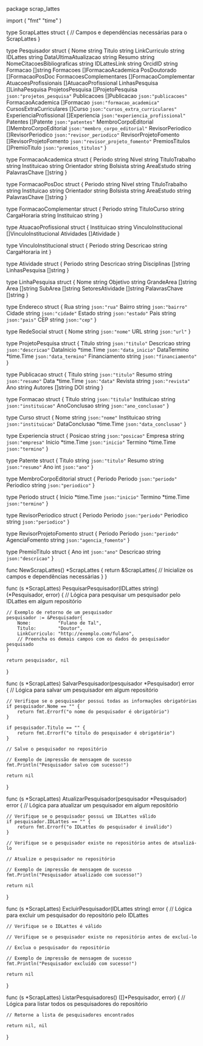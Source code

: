 package scrap_lattes

import (
	"fmt"
	"time"
)

type ScrapLattes struct {
	// Campos e dependências necessárias para o ScrapLattes
}

type Pesquisador struct {
	Nome                       string
	Titulo                     string
	LinkCurriculo              string
	IDLattes                   string
	DataUltimaAtualizacao      string
	Resumo                     string
	NomeCitacoesBibliograficas string
	IDLattesLink               string
	OrcidID                    string
	Formacao                   []string
	Formacoes                  []FormacaoAcademica
	PosDoutorado               []FormacaoPosDoc
	FormacoesComplementares    []FormacaoComplementar
	AtuacoesProfissionais      []AtuacaoProfissional
	LinhasPesquisa             []LinhaPesquisa
	ProjetosPesquisa           []ProjetoPesquisa       `json:"projetos_pesquisa"`
	Publicacoes                []Publicacao            `json:"publicacoes"`
	FormacaoAcademica          []Formacao              `json:"formacao_academica"`
	CursosExtraCurriculares    []Curso                 `json:"cursos_extra_curriculares"`
	ExperienciaProfissional    []Experiencia           `json:"experiencia_profissional"`
	Patentes                   []Patente               `json:"patentes"`
	MembroCorpoEditorial       []MembroCorpoEditorial  `json:"membro_corpo_editorial"`
	RevisorPeriodico           []RevisorPeriodico      `json:"revisor_periodico"`
	RevisorProjetoFomento      []RevisorProjetoFomento `json:"revisor_projeto_fomento"`
	PremiosTitulos             []PremioTitulo          `json:"premios_titulos"`
}

type FormacaoAcademica struct {
	Periodo        string
	Nivel          string
	TituloTrabalho string
	Instituicao    string
	Orientador     string
	Bolsista       string
	AreaEstudo     string
	PalavrasChave  []string
}

type FormacaoPosDoc struct {
	Periodo        string
	Nivel          string
	TituloTrabalho string
	Instituicao    string
	Orientador     string
	Bolsista       string
	AreaEstudo     string
	PalavrasChave  []string
}

type FormacaoComplementar struct {
	Periodo      string
	TituloCurso  string
	CargaHoraria string
	Instituicao  string
}

type AtuacaoProfissional struct {
	Instituicao          string
	VinculoInstitucional []VinculoInstitucional
	Atividades           []Atividade
}

type VinculoInstitucional struct {
	Periodo      string
	Descricao    string
	CargaHoraria int
}

type Atividade struct {
	Periodo        string
	Descricao      string
	Disciplinas    []string
	LinhasPesquisa []string
}

type LinhaPesquisa struct {
	Nome             string
	Objetivo         string
	GrandeArea       []string
	Area             []string
	SubArea          []string
	SetoresAtividade []string
	PalavrasChave    []string
}

type Endereco struct {
	Rua    string `json:"rua"`
	Bairro string `json:"bairro"`
	Cidade string `json:"cidade"`
	Estado string `json:"estado"`
	Pais   string `json:"pais"`
	CEP    string `json:"cep"`
}

type RedeSocial struct {
	Nome string `json:"nome"`
	URL  string `json:"url"`
}

type ProjetoPesquisa struct {
	Titulo        string     `json:"titulo"`
	Descricao     string     `json:"descricao"`
	DataInicio    *time.Time `json:"data_inicio"`
	DataTermino   *time.Time `json:"data_termino"`
	Financiamento string     `json:"financiamento"`
}

type Publicacao struct {
	Titulo  string     `json:"titulo"`
	Resumo  string     `json:"resumo"`
	Data    *time.Time `json:"data"`
	Revista string     `json:"revista"`
	Ano     string
	Autores []string
	DOI     string
}

type Formacao struct {
	Titulo       string `json:"titulo"`
	Instituicao  string `json:"instituicao"`
	AnoConclusao string `json:"ano_conclusao"`
}

type Curso struct {
	Nome          string     `json:"nome"`
	Instituicao   string     `json:"instituicao"`
	DataConclusao *time.Time `json:"data_conclusao"`
}

type Experiencia struct {
	Posicao string     `json:"posicao"`
	Empresa string     `json:"empresa"`
	Inicio  *time.Time `json:"inicio"`
	Termino *time.Time `json:"termino"`
}

type Patente struct {
	Titulo string `json:"titulo"`
	Resumo string `json:"resumo"`
	Ano    int    `json:"ano"`
}

type MembroCorpoEditorial struct {
	Periodo   Periodo `json:"periodo"`
	Periodico string  `json:"periodico"`
}

type Periodo struct {
	Inicio  *time.Time `json:"inicio"`
	Termino *time.Time `json:"termino"`
}

type RevisorPeriodico struct {
	Periodo   Periodo `json:"periodo"`
	Periodico string  `json:"periodico"`
}

type RevisorProjetoFomento struct {
	Periodo        Periodo `json:"periodo"`
	AgenciaFomento string  `json:"agencia_fomento"`
}

type PremioTitulo struct {
	Ano       int    `json:"ano"`
	Descricao string `json:"descricao"`
}

func NewScrapLattes() *ScrapLattes {
	return &ScrapLattes{
		// Inicialize os campos e dependências necessárias
	}
}

func (s *ScrapLattes) PesquisarPesquisador(IDLattes string) (*Pesquisador, error) {
	// Lógica para pesquisar um pesquisador pelo IDLattes em algum repositório

	// Exemplo de retorno de um pesquisador
	pesquisador := &Pesquisador{
		Nome:          "Fulano de Tal",
		Titulo:        "Doutor",
		LinkCurriculo: "http://exemplo.com/fulano",
		// Preencha os demais campos com os dados do pesquisador pesquisado
	}

	return pesquisador, nil
}

func (s *ScrapLattes) SalvarPesquisador(pesquisador *Pesquisador) error {
	// Lógica para salvar um pesquisador em algum repositório

	// Verifique se o pesquisador possui todas as informações obrigatórias
	if pesquisador.Nome == "" {
		return fmt.Errorf("o nome do pesquisador é obrigatório")
	}

	if pesquisador.Titulo == "" {
		return fmt.Errorf("o título do pesquisador é obrigatório")
	}

	// Salve o pesquisador no repositório

	// Exemplo de impressão de mensagem de sucesso
	fmt.Println("Pesquisador salvo com sucesso!")

	return nil
}

func (s *ScrapLattes) AtualizarPesquisador(pesquisador *Pesquisador) error {
	// Lógica para atualizar um pesquisador em algum repositório

	// Verifique se o pesquisador possui um IDLattes válido
	if pesquisador.IDLattes == "" {
		return fmt.Errorf("o IDLattes do pesquisador é inválido")
	}

	// Verifique se o pesquisador existe no repositório antes de atualizá-lo

	// Atualize o pesquisador no repositório

	// Exemplo de impressão de mensagem de sucesso
	fmt.Println("Pesquisador atualizado com sucesso!")

	return nil
}

func (s *ScrapLattes) ExcluirPesquisador(IDLattes string) error {
	// Lógica para excluir um pesquisador do repositório pelo IDLattes

	// Verifique se o IDLattes é válido

	// Verifique se o pesquisador existe no repositório antes de excluí-lo

	// Exclua o pesquisador do repositório

	// Exemplo de impressão de mensagem de sucesso
	fmt.Println("Pesquisador excluído com sucesso!")

	return nil
}

func (s *ScrapLattes) ListarPesquisadores() ([]*Pesquisador, error) {
	// Lógica para listar todos os pesquisadores do repositório

	// Retorne a lista de pesquisadores encontrados

	return nil, nil
}
